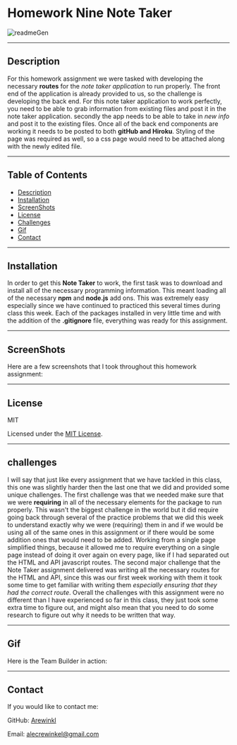 # Homework Nine Note Taker

![readmeGen](https://img.shields.io/github/languages/top/arewinkl/teamGenerator?color=green&label=JavaScript)

---

## Description
For this homework assignment we were tasked with developing the necessary __routes__ for the *note taker application* to run properly. The front end of the application is already provided to us, so the challenge is developing the back end. For this note taker application to work perfectly, you need to be able to grab information from existing files and post it in the note taker application. secondly the app needs to be able to take in *new info* and post it to the existing files. Once all of the back end components are working it needs to be posted to both __gitHub and Hiroku__. Styling of the page was required as well, so a css page would need to be attached along with the newly edited file.


---

## Table of Contents
* [Description](#description)
* [Installation](#installation)
* [ScreenShots](#screenshots)
* [License](#license)
* [Challenges](#challenges)
* [Gif](#gif)
* [Contact](#contact)

---

## Installation

In order to get this __Note Taker__ to work, the first task was to download and install all of the necessary programming information. This meant loading all of the necessary __npm__ and __node.js__ add ons. This was extremely easy especially since we have continued to practiced this several times during class this week. Each of the packages installed in very little time and with the addition of the __.gitignore__ file, everything was ready for this assignment.


---

## ScreenShots

Here are a few screenshots that I took throughout this homework assignment:


---

## License

MIT


Licensed under the [MIT License](LICENSE).

---

## challenges
I will say that just like every assignment that we have tackled in this class, this one was slightly harder then the last one that we did and provided some unique challenges. The first challenge was that we needed make sure that we were __requiring__ in all of the necessary elements for the package to run properly. This wasn't the biggest challenge in the world but it did require going back through several of the practice problems that we did this week to understand exactly why we were (requiring) them in and if we would be using all of the same ones in this assignment or if there would be some addition ones that would need to be added. Working from a single page simplified things, because it allowed me to require everything on a single page instead of doing it over again on every page, like if I had separated out the HTML and API javascript routes. The second major challenge that the Note Taker assignment delivered was writing all the necessary routes for the HTML and API, since this was our first week working with them it took some time to get familiar with writing them *especially ensuring that they had the correct route*. Overall the challenges with this assignment were no different than I have experienced so far in this class, they just took some extra time to figure out, and might also mean that you need to do some research to figure out why it needs to be written that way.

---

## Gif

Here is the Team Builder in action:


---

## Contact

If you would like to contact me:

GitHub: [Arewinkl](https://github.com/arewinkl)

Email: alecrewinkel@gmail.com